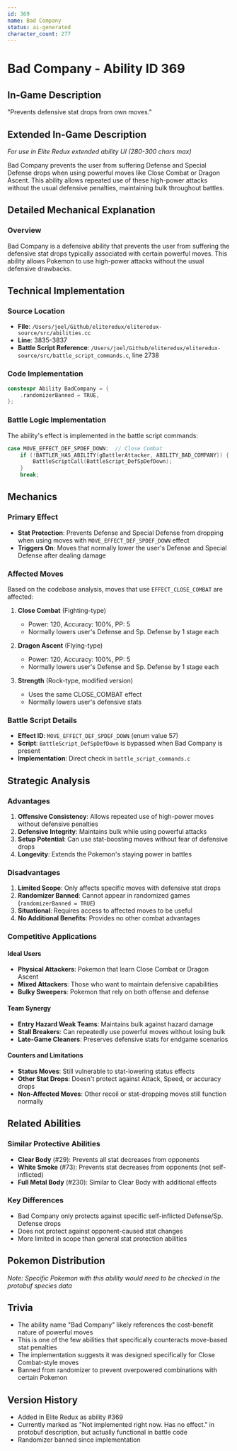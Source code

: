 ```yaml
---
id: 369
name: Bad Company
status: ai-generated
character_count: 277
---
```


# Bad Company - Ability ID 369

## In-Game Description
"Prevents defensive stat drops from own moves."

## Extended In-Game Description
*For use in Elite Redux extended ability UI (280-300 chars max)*

Bad Company prevents the user from suffering Defense and Special Defense drops when using powerful moves like Close Combat or Dragon Ascent. This ability allows repeated use of these high-power attacks without the usual defensive penalties, maintaining bulk throughout battles.

## Detailed Mechanical Explanation

### Overview
Bad Company is a defensive ability that prevents the user from suffering the defensive stat drops typically associated with certain powerful moves. This ability allows Pokemon to use high-power attacks without the usual defensive drawbacks.

## Technical Implementation

### Source Location
- **File**: `/Users/joel/Github/eliteredux/eliteredux-source/src/abilities.cc`
- **Line**: 3835-3837
- **Battle Script Reference**: `/Users/joel/Github/eliteredux/eliteredux-source/src/battle_script_commands.c`, line 2738

### Code Implementation
```cpp
constexpr Ability BadCompany = {
    .randomizerBanned = TRUE,
};
```

### Battle Logic Implementation
The ability's effect is implemented in the battle script commands:
```c
case MOVE_EFFECT_DEF_SPDEF_DOWN:  // Close Combat
    if (!BATTLER_HAS_ABILITY(gBattlerAttacker, ABILITY_BAD_COMPANY)) {
        BattleScriptCall(BattleScript_DefSpDefDown);
    }
    break;
```

## Mechanics

### Primary Effect
- **Stat Protection**: Prevents Defense and Special Defense from dropping when using moves with `MOVE_EFFECT_DEF_SPDEF_DOWN` effect
- **Triggers On**: Moves that normally lower the user's Defense and Special Defense after dealing damage

### Affected Moves
Based on the codebase analysis, moves that use `EFFECT_CLOSE_COMBAT` are affected:

1. **Close Combat** (Fighting-type)
   - Power: 120, Accuracy: 100%, PP: 5
   - Normally lowers user's Defense and Sp. Defense by 1 stage each

2. **Dragon Ascent** (Flying-type)  
   - Power: 120, Accuracy: 100%, PP: 5
   - Normally lowers user's Defense and Sp. Defense by 1 stage each

3. **Strength** (Rock-type, modified version)
   - Uses the same CLOSE_COMBAT effect
   - Normally lowers user's defensive stats

### Battle Script Details
- **Effect ID**: `MOVE_EFFECT_DEF_SPDEF_DOWN` (enum value 57)
- **Script**: `BattleScript_DefSpDefDown` is bypassed when Bad Company is present
- **Implementation**: Direct check in `battle_script_commands.c`

## Strategic Analysis

### Advantages
1. **Offensive Consistency**: Allows repeated use of high-power moves without defensive penalties
2. **Defensive Integrity**: Maintains bulk while using powerful attacks
3. **Setup Potential**: Can use stat-boosting moves without fear of defensive drops
4. **Longevity**: Extends the Pokemon's staying power in battles

### Disadvantages
1. **Limited Scope**: Only affects specific moves with defensive stat drops
2. **Randomizer Banned**: Cannot appear in randomized games (`randomizerBanned = TRUE`)
3. **Situational**: Requires access to affected moves to be useful
4. **No Additional Benefits**: Provides no other combat advantages

### Competitive Applications

#### Ideal Users
- **Physical Attackers**: Pokemon that learn Close Combat or Dragon Ascent
- **Mixed Attackers**: Those who want to maintain defensive capabilities
- **Bulky Sweepers**: Pokemon that rely on both offense and defense

#### Team Synergy
- **Entry Hazard Weak Teams**: Maintains bulk against hazard damage
- **Stall Breakers**: Can repeatedly use powerful moves without losing bulk
- **Late-Game Cleaners**: Preserves defensive stats for endgame scenarios

#### Counters and Limitations
- **Status Moves**: Still vulnerable to stat-lowering status effects
- **Other Stat Drops**: Doesn't protect against Attack, Speed, or accuracy drops
- **Non-Affected Moves**: Other recoil or stat-dropping moves still function normally

## Related Abilities

### Similar Protective Abilities
- **Clear Body** (#29): Prevents all stat decreases from opponents
- **White Smoke** (#73): Prevents stat decreases from opponents (not self-inflicted)
- **Full Metal Body** (#230): Similar to Clear Body with additional effects

### Key Differences
- Bad Company only protects against specific self-inflicted Defense/Sp. Defense drops
- Does not protect against opponent-caused stat changes
- More limited in scope than general stat protection abilities

## Pokemon Distribution
*Note: Specific Pokemon with this ability would need to be checked in the protobuf species data*

## Trivia
- The ability name "Bad Company" likely references the cost-benefit nature of powerful moves
- This is one of the few abilities that specifically counteracts move-based stat penalties
- The implementation suggests it was designed specifically for Close Combat-style moves
- Banned from randomizer to prevent overpowered combinations with certain Pokemon

## Version History
- Added in Elite Redux as ability #369
- Currently marked as "Not implemented right now. Has no effect." in protobuf description, but actually functional in battle code
- Randomizer banned since implementation

